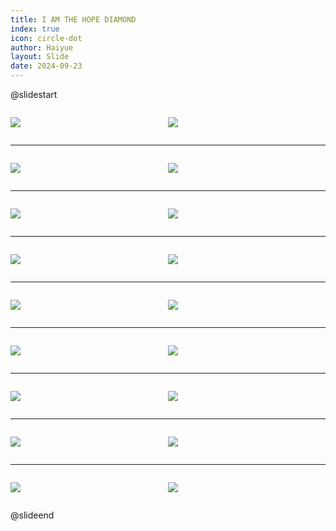 ```yaml
---
title: I AM THE HOPE DIAMOND
index: true
icon: circle-dot
author: Haiyue
layout: Slide
date: 2024-09-23
---
```

 
@slidestart

<div style="display:flex">
<div style="flex:1">

![](https://raw.githubusercontent.com/yclord/reading/refs/heads/master/english/Level-P/I%20AM%20THE%20HOPE%20DIAMOND/001.webp)
</div>
<div style="flex:1">

![](https://raw.githubusercontent.com/yclord/reading/refs/heads/master/english/Level-P/I%20AM%20THE%20HOPE%20DIAMOND/002.webp)
</div>
</div>

---

<div style="display:flex">
<div style="flex:1">

![](https://raw.githubusercontent.com/yclord/reading/refs/heads/master/english/Level-P/I%20AM%20THE%20HOPE%20DIAMOND/003.webp)
</div>
<div style="flex:1">

![](https://raw.githubusercontent.com/yclord/reading/refs/heads/master/english/Level-P/I%20AM%20THE%20HOPE%20DIAMOND/004.webp)
</div>
</div>

---

<div style="display:flex">
<div style="flex:1">

![](https://raw.githubusercontent.com/yclord/reading/refs/heads/master/english/Level-P/I%20AM%20THE%20HOPE%20DIAMOND/005.webp)
</div>
<div style="flex:1">

![](https://raw.githubusercontent.com/yclord/reading/refs/heads/master/english/Level-P/I%20AM%20THE%20HOPE%20DIAMOND/006.webp)
</div>
</div>

---

<div style="display:flex">
<div style="flex:1">

![](https://raw.githubusercontent.com/yclord/reading/refs/heads/master/english/Level-P/I%20AM%20THE%20HOPE%20DIAMOND/007.webp)
</div>
<div style="flex:1">

![](https://raw.githubusercontent.com/yclord/reading/refs/heads/master/english/Level-P/I%20AM%20THE%20HOPE%20DIAMOND/008.webp)
</div>
</div>

---

<div style="display:flex">
<div style="flex:1">

![](https://raw.githubusercontent.com/yclord/reading/refs/heads/master/english/Level-P/I%20AM%20THE%20HOPE%20DIAMOND/009.webp)
</div>
<div style="flex:1">

![](https://raw.githubusercontent.com/yclord/reading/refs/heads/master/english/Level-P/I%20AM%20THE%20HOPE%20DIAMOND/010.webp)
</div>
</div>

---

<div style="display:flex">
<div style="flex:1">

![](https://raw.githubusercontent.com/yclord/reading/refs/heads/master/english/Level-P/I%20AM%20THE%20HOPE%20DIAMOND/011.webp)
</div>
<div style="flex:1">

![](https://raw.githubusercontent.com/yclord/reading/refs/heads/master/english/Level-P/I%20AM%20THE%20HOPE%20DIAMOND/012.webp)
</div>
</div>

---

<div style="display:flex">
<div style="flex:1">

![](https://raw.githubusercontent.com/yclord/reading/refs/heads/master/english/Level-P/I%20AM%20THE%20HOPE%20DIAMOND/013.webp)
</div>
<div style="flex:1">

![](https://raw.githubusercontent.com/yclord/reading/refs/heads/master/english/Level-P/I%20AM%20THE%20HOPE%20DIAMOND/014.webp)
</div>
</div>

---

<div style="display:flex">
<div style="flex:1">

![](https://raw.githubusercontent.com/yclord/reading/refs/heads/master/english/Level-P/I%20AM%20THE%20HOPE%20DIAMOND/015.webp)
</div>
<div style="flex:1">

![](https://raw.githubusercontent.com/yclord/reading/refs/heads/master/english/Level-P/I%20AM%20THE%20HOPE%20DIAMOND/016.webp)
</div>
</div>

---

<div style="display:flex">
<div style="flex:1">

![](https://raw.githubusercontent.com/yclord/reading/refs/heads/master/english/Level-P/I%20AM%20THE%20HOPE%20DIAMOND/017.webp)
</div>
<div style="flex:1">

![](https://raw.githubusercontent.com/yclord/reading/refs/heads/master/english/Level-P/I%20AM%20THE%20HOPE%20DIAMOND/018.webp)
</div>
</div>

@slideend